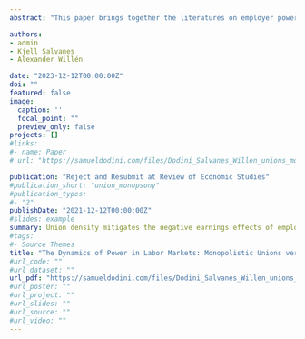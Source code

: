 ```yaml
---
abstract: "This paper brings together the literatures on employer power and employee power by studying the effect of unions on earnings, employment, and inequality across differently concentrated markets. Exploiting national government-induced changes to union due subsidies as exogenous shocks to union density, we show that high levels of unionization mitigate the negative wage and employment effects generated by imperfect competition. We also identify considerable effect heterogeneity with respect to worker types across differentially concentrated markets, and show that this has major implications for the role of unions in shaping labor market wage inequality."

authors:
- admin
- Kjell Salvanes
- Alexander Willén

date: "2023-12-12T00:00:00Z"
doi: ""
featured: false
image:
  caption: ''
  focal_point: ""
  preview_only: false
projects: []
#links:
#- name: Paper
# url: "https://samueldodini.com/files/Dodini_Salvanes_Willen_unions_monopsony_4_2023.pdf"

publication: "Reject and Resubmit at Review of Economic Studies"
#publication_short: "union_monopsony"
#publication_types:
#- "2"
publishDate: "2021-12-12T00:00:00Z"
#slides: example
summary: Union density mitigates the negative earnings effects of employer market concentration. Unionization benefits white collar and above-median workers at the firm most in more competitive markets.
#tags:
#- Source Themes
title: "The Dynamics of Power in Labor Markets: Monopolistic Unions versus Monopsonistic Employers | Reject & Resubmit at Review of Economic Studies"
#url_code: ""
#url_dataset: ""
url_pdf: "https://samueldodini.com/files/Dodini_Salvanes_Willen_unions_monopsony_4_2023.pdf"
#url_poster: ""
#url_project: ""
#url_slides: ""
#url_source: ""
#url_video: ""
---
```

